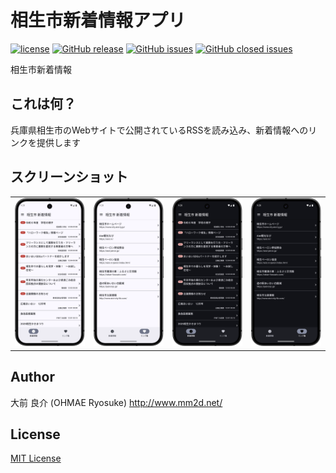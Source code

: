 # 相生市新着情報アプリ

[![license](https://img.shields.io/github/license/ohmae/aioi-news.svg)](./LICENSE)
[![GitHub release](https://img.shields.io/github/release/ohmae/aioi-news.svg)](https://github.com/ohmae/aioi-news/releases)
[![GitHub issues](https://img.shields.io/github/issues/ohmae/aioi-news.svg)](https://github.com/ohmae/aioi-news/issues)
[![GitHub closed issues](https://img.shields.io/github/issues-closed/ohmae/aioi-news.svg)](https://github.com/ohmae/aioi-news/issues?q=is%3Aissue+is%3Aclosed)

相生市新着情報

## これは何？

兵庫県相生市のWebサイトで公開されているRSSを読み込み、新着情報へのリンクを提供します

## スクリーンショット

|||||
|--|--|--|--|
| ![](readme/1.png) | ![](readme/2.png) |![](readme/3.png)|![](readme/4.png)|

## Author

大前 良介 (OHMAE Ryosuke)
http://www.mm2d.net/

## License

[MIT License](./LICENSE)

